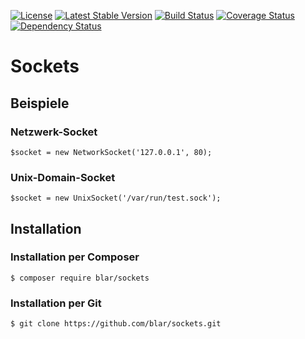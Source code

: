 [![License](https://poser.pugx.org/blar/sockets/sockets)](https://packagist.org/packages/blar/sockets)
[![Latest Stable Version](https://poser.pugx.org/blar/sockets/v/stable)](https://packagist.org/packages/blar/sockets)
[![Build Status](https://travis-ci.org/blar/sockets.svg?branch=master)](https://travis-ci.org/blar/sockets)
[![Coverage Status](https://coveralls.io/repos/blar/sockets/badge.svg?branch=master)](https://coveralls.io/r/blar/sockets?branch=master)
[![Dependency Status](https://gemnasium.com/blar/sockets.svg)](https://gemnasium.com/blar/sockets)

# Sockets

## Beispiele

### Netzwerk-Socket

    $socket = new NetworkSocket('127.0.0.1', 80);

### Unix-Domain-Socket

    $socket = new UnixSocket('/var/run/test.sock');

## Installation

### Installation per Composer

    $ composer require blar/sockets

### Installation per Git

    $ git clone https://github.com/blar/sockets.git
